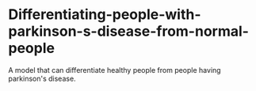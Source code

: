 # Differentiating-people-with-parkinson-s-disease-from-normal-people
A model that can differentiate healthy people from people having parkinson's disease.
